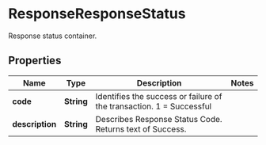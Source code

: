 

# ResponseResponseStatus

Response status container.

## Properties

| Name | Type | Description | Notes |
|------------ | ------------- | ------------- | -------------|
|**code** | **String** | Identifies the success or failure of the transaction. 1 &#x3D; Successful |  |
|**description** | **String** | Describes Response Status Code. Returns text of Success. |  |



